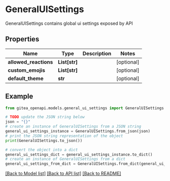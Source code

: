 # GeneralUISettings

GeneralUISettings contains global ui settings exposed by API

## Properties

Name | Type | Description | Notes
------------ | ------------- | ------------- | -------------
**allowed_reactions** | **List[str]** |  | [optional] 
**custom_emojis** | **List[str]** |  | [optional] 
**default_theme** | **str** |  | [optional] 

## Example

```python
from gitea_openapi.models.general_ui_settings import GeneralUISettings

# TODO update the JSON string below
json = "{}"
# create an instance of GeneralUISettings from a JSON string
general_ui_settings_instance = GeneralUISettings.from_json(json)
# print the JSON string representation of the object
print(GeneralUISettings.to_json())

# convert the object into a dict
general_ui_settings_dict = general_ui_settings_instance.to_dict()
# create an instance of GeneralUISettings from a dict
general_ui_settings_from_dict = GeneralUISettings.from_dict(general_ui_settings_dict)
```
[[Back to Model list]](../README.md#documentation-for-models) [[Back to API list]](../README.md#documentation-for-api-endpoints) [[Back to README]](../README.md)


